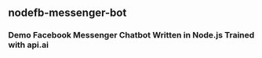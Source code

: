 ## nodefb-messenger-bot

### Demo Facebook Messenger Chatbot Written in Node.js Trained with api.ai
